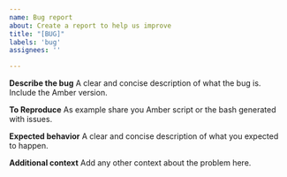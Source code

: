 ```yaml
---
name: Bug report
about: Create a report to help us improve
title: "[BUG]"
labels: 'bug'
assignees: ''

---
```


**Describe the bug**
A clear and concise description of what the bug is.  
Include the Amber version.

**To Reproduce**
As example share you Amber script or the bash generated with issues.

**Expected behavior**
A clear and concise description of what you expected to happen.

**Additional context**
Add any other context about the problem here.
